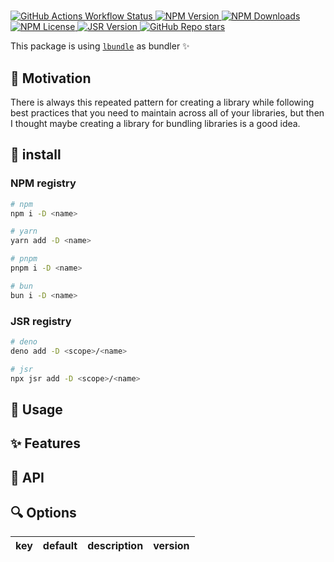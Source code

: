 # <name>

<a href="https://github.com/<gh-user>/<repo-name>/actions/workflows/release.yml">
  <img alt="GitHub Actions Workflow Status" src="https://img.shields.io/github/actions/workflow/status/<gh-user>/<repo-name>/release.yml?logo=github">
</a>
<a href="https://www.npmjs.com/package/<name>">
  <img alt="NPM Version" src="https://img.shields.io/npm/v/<name>?logo=npm">
</a>
<a href="https://www.npmjs.com/package/<name>">
  <img alt="NPM Downloads" src="https://img.shields.io/npm/dw/<name>?logo=npm">
</a>
<a href="https://www.npmjs.com/package/<name>">
  <img alt="NPM License" src="https://img.shields.io/npm/l/<name>">
</a>
<a href="https://jsr.io/<scope>/<name>">
  <img alt="JSR Version" src="https://img.shields.io/jsr/v/%40mrii/<name>?logo=jsr">
</a>
<a href="https://github.com/<gh-user>/<repo-name>">
  <img alt="GitHub Repo stars" src="https://img.shields.io/github/stars/<gh-user>/<repo-name>">
</a>

<description>

This package is using [`lbundle`](https://github.com/AbdUlHamedMaree/lbundle) as bundler ✨

## 🚀 Motivation

There is always this repeated pattern for creating a library while following best practices that you need to maintain across all of your libraries,
but then I thought maybe creating a library for bundling libraries is a good idea.

## 💾 install

### NPM registry

```bash
# npm
npm i -D <name>

# yarn
yarn add -D <name>

# pnpm
pnpm i -D <name>

# bun
bun i -D <name>
```

### JSR registry

```bash
# deno
deno add -D <scope>/<name>

# jsr
npx jsr add -D <scope>/<name>
```

## 🔧 Usage

## ✨ Features

## 🧰 API

## 🔍 Options

| key | default | description | version |
| --- | :-----: | ----------- | ------- |
